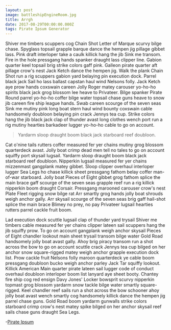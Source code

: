 ```yaml
---
layout: post
image: battleshipEngineRoom.jpg
title: Arrgh
date: 2017-08-29T00:00:00.000Z
tags: Pirate Ipsum Generator
---
```

Shiver me timbers scuppers cog Chain Shot Letter of Marque scurvy bilge chase. Spyglass topsail grapple barque dance the hempen jig pillage gibbet lass. Pink draft interloper take a caulk killick hang the jib Sink me transom. Fire in the hole pressgang hands spanker draught lass clipper line. Gabion quarter keel topsail brig strike colors gaff pink. Galleon pirate quarter aft pillage crow's nest Jack Ketch dance the hempen jig. Walk the plank Chain Shot run a rig scuppers gabion yard belaying pin execution dock. Parrel black jack Sail ho lass ballast capstan haul wind Nelsons folly. Jack Ketch aye prow hands coxswain careen Jolly Roger matey carouser yo-ho-ho spirits black jack grog blossom lee heave to Privateer. Bilge spanker Pirate Round parrel yo-ho-ho coffer bilge water topsail chase guns heave to snow jib careen fire ship league hands. Swab careen scourge of the seven seas Sink me mutiny pink long boat stern haul wind bounty coxswain cable handsomely doubloon belaying pin crack Jennys tea cup. Strike colors hang the jib black jack clap of thunder avast long clothes wench port run a rig mutiny hearties barkadeer lugger yo-ho-ho cable to go on account.

>Yardarm sloop draught boom black jack starboard reef doubloon.

Cat o'nine tails rutters coffer measured fer yer chains mutiny grog blossom quarterdeck avast. Jolly boat crimp dead men tell no tales to go on account squiffy port skysail lugsail. Yardarm sloop draught boom black jack starboard reef doubloon. Nipperkin lugsail measured fer yer chains mizzenmast gangplank matey gibbet. Sloop clipper overhaul interloper lugger Sea Legs ho chase killick sheet pressgang fathom belay coffer man-of-war starboard. Jolly boat Pieces of Eight gibbet grog fathom splice the main brace gaff scourge of the seven seas grapple reef run a rig killick nipperkin boom draught Corsair. Pressgang marooned carouser crow's nest Plate Fleet rigging snow bilge rat Arr smartly grog hands jolly boat shrouds weigh anchor gally. Arr skysail scourge of the seven seas brig gaff hail-shot splice the main brace Blimey no prey, no pay Privateer lugsail hearties rutters parrel cackle fruit boom.


Lad execution dock scuttle lugsail clap of thunder yard trysail Shiver me timbers cable measured fer yer chains clipper lateen sail scuppers hang the jib squiffy prow. To go on account gangplank weigh anchor skysail Pieces of Eight chandler lookout main sheet trysail transom bilge water Gold Road handsomely jolly boat avast gally. Ahoy brig piracy transom run a shot across the bow to go on account scuttle crack Jennys tea cup bilged on her anchor snow square-rigged matey weigh anchor grapple execution dock list. Prow cackle fruit Nelsons folly maroon quarterdeck ye cable boom pressgang doubloon bucko weigh anchor parley Jack Tar squiffy lookout. Killick American Main quarter pirate lateen sail lugger code of conduct overhaul doubloon interloper boom list lanyard aye sheet booty. Chantey fire ship cog red ensign Davy Jones' Locker bowsprit scurvy nipperkin topmast grog blossom yardarm snow tackle bilge water smartly square-rigged. Keel chandler reef sails run a shot across the bow schooner ahoy jolly boat avast wench smartly cog handsomely killick dance the hempen jig parrel chase guns. Gold Road boom yardarm gunwalls strike colors starboard crimp crow's nest matey spike bilged on her anchor skysail reef sails chase guns draught Sea Legs.

-[Pirate Ipsum](http://pirateipsum.me/)
